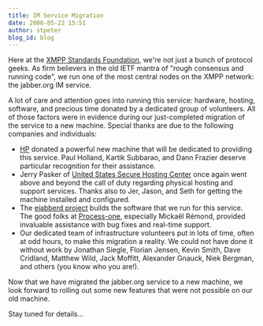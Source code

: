 ```yaml
---
title: IM Service Migration
date: 2008-05-22 15:51
author: stpeter
blog_id: blog
---
```


Here at the [XMPP Standards Foundation](https://xmpp.org/), we're not just a bunch of protocol geeks. As firm believers in the old IETF mantra of "rough consensus and running code", we run one of the most central nodes on the XMPP network: the jabber.org IM service.

A lot of care and attention goes into running this service: hardware, hosting, software, and precious time donated by a dedicated group of volunteers. All of those factors were in evidence during our just-completed migration of the service to a new machine. Special thanks are due to the following companies and individuals:

-   [HP](http://www.hp.com/) donated a powerful new machine that will be dedicated to providing this service. Paul Holland, Kartik Subbarao, and Dann Frazier deserve particular recognition for their
assistance.
-   Jerry Pasker of [United States Secure Hosting Center](http://usshc.com/) once again went above and beyond the call
of duty regarding physical hosting and support services. Thanks also to Jer, Jason, and Seth for getting the machine installed and configured.
-   The [ejabberd project](http://www.ejabberd.im/) builds the software that we run for this service. The good folks at
[Process-one](http://www.process-one.net/), especially Mickaël Rémond, provided invaluable assistance with bug fixes and real-time support.
-   Our dedicated team of infrastructure volunteers put in lots of time, often at odd hours, to make this migration a reality. We could not have done it without work by Jonathan Siegle, Florian Jensen, Kevin Smith, Dave Cridland, Matthew Wild, Jack Moffitt, Alexander Gnauck, Niek Bergman, and others (you know who you are!).

Now that we have migrated the jabber.org service to a new machine, we look forward to rolling out some new features that were not possible on our old machine.

Stay tuned for details...
